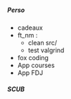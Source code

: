 ##### Perso
- cadeaux
- ft_nm :
	- clean src/
	- test valgrind
- fox coding
- App courses
- App FDJ


##### SCUB
